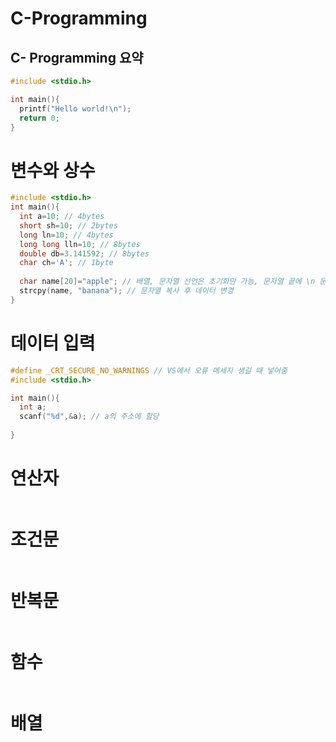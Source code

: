 C-Programming
=============
C- Programming 요약
------------------


```c
#include <stdio.h>

int main(){
  printf("Hello world!\n");
  return 0;
}
```
# 변수와 상수

```c
#include <stdio.h>
int main(){
  int a=10; // 4bytes
  short sh=10; // 2bytes
  long ln=10; // 4bytes
  long long lln=10; // 8bytes
  double db=3.141592; // 8bytes
  char ch='A'; // 1byte
  
  char name[20]="apple"; // 배열, 문자열 선언은 초기화만 가능, 문자열 끝에 \n 문자 붙음
  strcpy(name, "banana"); // 문자열 복사 후 데이터 변경
}
```
# 데이터 입력

```c
#define _CRT_SECURE_NO_WARNINGS // VS에서 오류 메세지 생길 때 넣어줌
#include <stdio.h>

int main(){
  int a;
  scanf("%d",&a); // a의 주소에 할당
  
}
```


# 연산자

```c

```

# 조건문

```c

```

# 반복문

```c

```

# 함수
```c

```

# 배열


